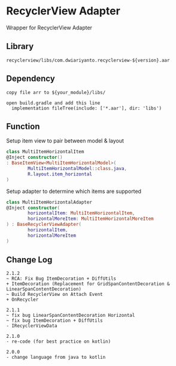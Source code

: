 # RecyclerView Adapter
Wrapper for RecyclerView Adapter

## Library

```
recyclerview/libs/com.dwiariyanto.recyclerview-${version}.aar
```

## Dependency

```
copy file arr to ${your_module}/libs/

open build.gradle and add this line
  implementation fileTree(include: ['*.aar'], dir: 'libs')
```

## Function

Setup item view to pair between model & layout
```kotlin
class MultiItemHorizontalItem
@Inject constructor()
: BaseItemView<MultiItemHorizontalModel>(
		MultiItemHorizontalModel::class.java,
		R.layout.item_horizontal
)
```

Setup adapter to determine which items are supported
```kotlin
class MultiItemHorizontalAdapter
@Inject constructor(
		horizontalItem: MultiItemHorizontalItem,
		horizontalMoreItem: MultiItemHorizontalMoreItem
) : BaseRecyclerViewAdapter(
		horizontalItem,
		horizontalMoreItem
)
```

## Change Log
```
2.1.2
~ RCA: Fix Bug ItemDecoration + DiffUtils
+ ItemDecoration (Replacement for GridSpanContentDecoration & LinearSpanContentDecoration)
~ Build RecyclerView on Attach Event
+ OnRecycler

2.1.1
~ fix bug LinearSpanContentDecoration Horizontal
~ fix bug ItemDecoration + DiffUtils
- IRecyclerViewData

2.1.0
- re-code (for best practice on kotlin)

2.0.0
- change language from java to kotlin
```

